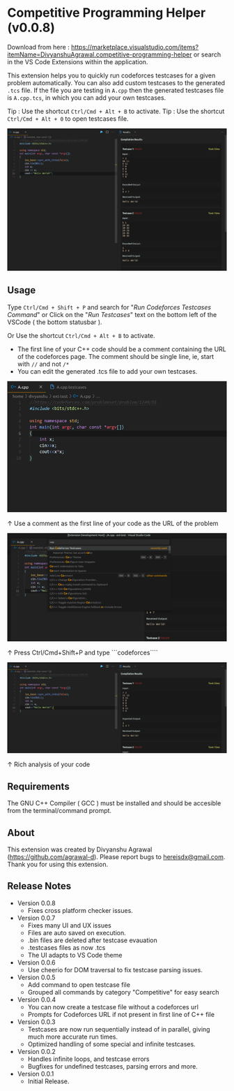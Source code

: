 # Competitive Programming Helper (v0.0.8)

Download from here : https://marketplace.visualstudio.com/items?itemName=DivyanshuAgrawal.competitive-programming-helper or search in the VS Code Extensions within the application.

This extension helps you to quickly run codeforces testcases for a given problem automatically. You can also add custom testcases to the generated ```.tcs``` file. If the file you are testing in ```A.cpp``` then the generated testcases file is ```A.cpp.tcs```, in which you can add your own testcases.

Tip : Use the shortcut ```Ctrl/Cmd + Alt + B``` to activate.
Tip : Use the shortcut ```Ctrl/Cmd + Alt + 0``` to open testcases file.

![Extension Overview](screenshots/overall.png)


## Usage

Type ```Ctrl/Cmd + Shift + P``` and search for "*Run Codeforces Testcases Command*" or Click on the "*Run Testcases*" text on the bottom left of the VSCode ( the bottom statusbar ).

Or Use the shortcut ```Ctrl/Cmd + Alt + B``` to activate.


* The first line of your C++ code should be a comment containing the URL of the codeforces page. The comment should be single line, ie,  start with ```//``` and not ```/*```
* You can edit the generated .tcs file to add your own testcases.

![Use a comment as the first line](screenshots/1.png)

↑ Use a comment as the first line of your code as the URL of the problem



![Run Command ](screenshots/run-command.png)

↑ Press Ctrl/Cmd+Shift+P and type ```codeforces````




![Use a comment as the first line](screenshots/example-result.png)

↑ Rich analysis of your code

## Requirements

The GNU C++ Compiler ( GCC ) must be installed and should be accesible from the terminal/command prompt.

## About
This extension was created by Divyanshu Agrawal (https://github.com/agrawal-d). Please report bugs to hereisdx@gmail.com. Thank you for using this extension.

## Release Notes
* Version 0.0.8
    * Fixes cross platform checker issues.
* Version 0.0.7
    * Fixes many UI and UX issues
    * Files are auto saved on execution.
    * .bin files are deleted after testcase evauation
    * .testcases files as now .tcs
    * The UI adapts to VS Code theme
* Version 0.0.6
    * Use cheerio for DOM traversal to fix testcase parsing issues.
* Version 0.0.5
    * Add command to open testcase file
    * Grouped all commands by category "Competitive" for easy search
* Version 0.0.4
    * You can now create a testcase file without a codeforces url
    * Prompts for Codeforces URL if not present in first line of C++ file
* Version 0.0.3
    * Testcases are now run sequentially instead of in parallel, giving much more accurate run times.
    * Optimized handling of some special and infinite testcases.
* Version 0.0.2
    * Handles infinite loops, and testcase errors
    * Bugfixes for undefined testcases, parsing errors and more.
* Version 0.0.1
    * Initial Release.

<!-- 
> Tip: Many popular extensions utilize animations. This is an excellent way to show off your extension! We recommend short, focused animations that are easy to follow.

## Requirements

If you have any requirements or dependencies, add a section describing those and how to install and configure them.

## Extension Settings

Include if your extension adds any VS Code settings through the `contributes.configuration` extension point.

For example:

This extension contributes the following settings:

* `myExtension.enable`: enable/disable this extension
* `myExtension.thing`: set to `blah` to do something

## Known Issues

Calling out known issues can help limit users opening duplicate issues against your extension.

## Release Notes

Users appreciate release notes as you update your extension.

### 1.0.0

Initial release of ...

### 1.0.1

Fixed issue #.

### 1.1.0

Added features X, Y, and Z.

-----------------------------------------------------------------------------------------------------------

## Working with Markdown

**Note:** You can author your README using Visual Studio Code.  Here are some useful editor keyboard shortcuts:

* Split the editor (`Cmd+\` on macOS or `Ctrl+\` on Windows and Linux)
* Toggle preview (`Shift+CMD+V` on macOS or `Shift+Ctrl+V` on Windows and Linux)
* Press `Ctrl+Space` (Windows, Linux) or `Cmd+Space` (macOS) to see a list of Markdown snippets

### For more information

* [Visual Studio Code's Markdown Support](http://code.visualstudio.com/docs/languages/markdown)
* [Markdown Syntax Reference](https://help.github.com/articles/markdown-basics/)

**Enjoy!** -->
